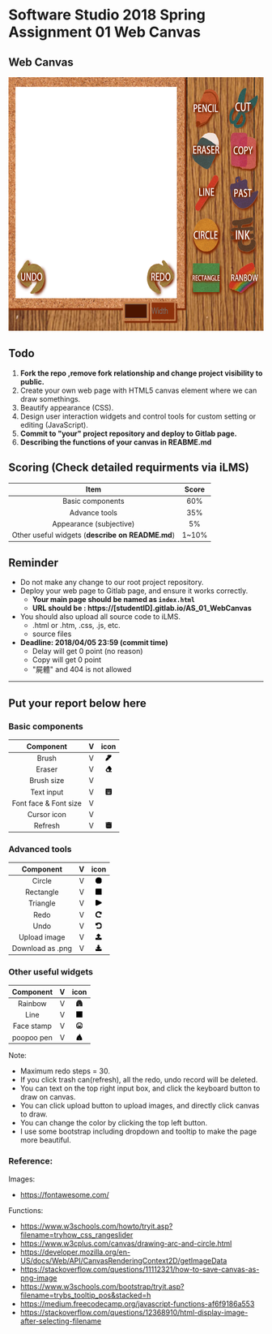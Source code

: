 ﻿# Software Studio 2018 Spring Assignment 01 Web Canvas

## Web Canvas
<img src="example01.gif" width="700px" height="500px"></img>

## Todo
1. **Fork the repo ,remove fork relationship and change project visibility to public.**
2. Create your own web page with HTML5 canvas element where we can draw somethings.
3. Beautify appearance (CSS).
4. Design user interaction widgets and control tools for custom setting or editing (JavaScript).
5. **Commit to "your" project repository and deploy to Gitlab page.**
6. **Describing the functions of your canvas in REABME.md**

## Scoring (Check detailed requirments via iLMS)

| **Item**                                         | **Score** |
| :----------------------------------------------: | :-------: |
| Basic components                                 | 60%       |
| Advance tools                                    | 35%       |
| Appearance (subjective)                          | 5%        |
| Other useful widgets (**describe on README.md**) | 1~10%     |

## Reminder
* Do not make any change to our root project repository.
* Deploy your web page to Gitlab page, and ensure it works correctly.
    * **Your main page should be named as ```index.html```**
    * **URL should be : https://[studentID].gitlab.io/AS_01_WebCanvas**
* You should also upload all source code to iLMS.
    * .html or .htm, .css, .js, etc.
    * source files
* **Deadline: 2018/04/05 23:59 (commit time)**
    * Delay will get 0 point (no reason)
    * Copy will get 0 point
    * "屍體" and 404 is not allowed

---

## Put your report below here

### Basic components
| **Component**           | V | **icon**                                                             |
| :---------------------: |:-:| :------------------------------------------------------------------: |
| Brush                   | V |  <img src="ex/marker-solid.png" width="12px" height="12px"></img>    |
| Eraser                  | V |  <img src="ex/eraser-solid.png" width="12px" height="12px"></img>    |
| Brush size              | V |                                                                      |
| Text input              | V |  <img src="ex/keyboard-solid.png" width="12px" height="12px"></img>  |
| Font face & Font size   | V |                                                                      |
| Cursor icon             | V |                                                                      |
| Refresh                 | V |  <img src="ex/trash-alt-solid.png" width="12px" height="12px"></img> |

### Advanced tools
| **Component**           | V | **icon**                                                             |
| :---------------------: |:-:| :------------------------------------------------------------------: |
| Circle                  | V |  <img src="ex/circle-solid.png" width="12px" height="12px"></img>    |
| Rectangle               | V |  <img src="ex/square-solid.png" width="12px" height="12px"></img>    |
| Triangle                | V |  <img src="ex/play-solid.png" width="12px" height="12px"></img>      |
| Redo                    | V |  <img src="ex/redo-alt-solid.png" width="12px" height="12px"></img>  |
| Undo                    | V |  <img src="ex/undo-alt-solid.png" width="12px" height="12px"></img>  |
| Upload image            | V |  <img src="ex/upload-solid.png" width="12px" height="12px"></img>    |
| Download as .png        | V |  <img src="ex/download-solid.png" width="12px" height="12px"></img>  |

### Other useful widgets
| **Component**           | V | **icon**                                                             |
| :---------------------: |:-:| :------------------------------------------------------------------: |
| Rainbow                 | V |  <img src="ex/rainbow-solid.png" width="12px" height="12px"></img>   |
| Line                    | V |  <img src="ex/minus-solid.png" width="12px" height="12px"></img>     |
| Face stamp              | V |  <img src="ex/laugh-regular.png" width="12px" height="12px"></img>   |
| poopoo pen              | V |  <img src="ex/poo-solid.png" width="12px" height="12px"></img>       |

Note:
* Maximum redo steps = 30.
* If you click trash can(refresh), all the redo, undo record will be deleted.
* You can text on the top right input box, and click the keyboard button to draw on canvas.
* You can click upload button to upload images, and directly click canvas to draw.
* You can change the color by clicking the top left button.
* I use some bootstrap including dropdown and tooltip to make the page more beautiful.

### Reference:

Images:
* https://fontawesome.com/

Functions:
* https://www.w3schools.com/howto/tryit.asp?filename=tryhow_css_rangeslider
* https://www.w3cplus.com/canvas/drawing-arc-and-circle.html
* https://developer.mozilla.org/en-US/docs/Web/API/CanvasRenderingContext2D/getImageData
* https://stackoverflow.com/questions/11112321/how-to-save-canvas-as-png-image
* https://www.w3schools.com/bootstrap/tryit.asp?filename=trybs_tooltip_pos&stacked=h
* https://medium.freecodecamp.org/javascript-functions-af6f9186a553
* https://stackoverflow.com/questions/12368910/html-display-image-after-selecting-filename